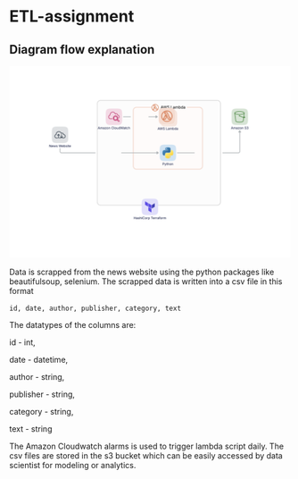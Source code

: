 # ETL-assignment

## Diagram flow explanation
![etl-flow](etl-assignment.svg)

Data is scrapped from the news website using the python packages
like beautifulsoup, selenium.
The scrapped data is written into a csv file in this format
```
id, date, author, publisher, category, text
```

The datatypes of the columns are: 

id - int,

date - datetime,

author - string,

publisher - string,

category -  string,

text - string

The Amazon Cloudwatch alarms is used to trigger lambda script daily.
The csv files are stored in the s3 bucket which can be easily 
accessed by data scientist for modeling or analytics.



